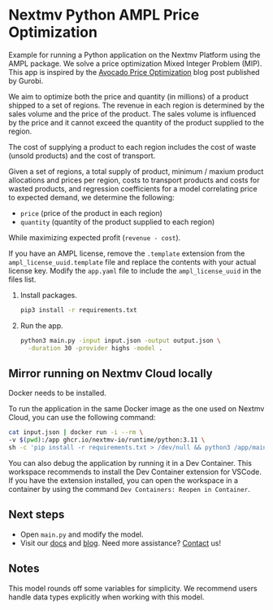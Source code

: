 # Nextmv Python AMPL Price Optimization

Example for running a Python application on the Nextmv Platform using the AMPL
package. We solve a price optimization Mixed Integer Problem (MIP). This app is
inspired by the [Avocado Price Optimization][gurobi-blog] blog post published
by Gurobi.

We aim to optimize both the price and quantity (in millions) of
a product shipped to a set of regions. The revenue in each region is determined
by the sales volume and the price of the product. The sales volume is influenced
by the price and it cannot exceed the quantity of the product supplied to the
region.

The cost of supplying a product to each region includes the cost of waste
(unsold products) and the cost of transport.

Given a set of regions, a total supply of product, minimum / maxium product
allocations and prices per region, costs to transport products and costs for
wasted products, and regression coefficients for a model correlating price to
expected demand, we determine the following:

* `price` (price of the product in each region)
* `quantity` (quantity of the product supplied to each region)

While maximizing expected profit (`revenue - cost`).

If you have an AMPL license, remove the `.template` extension from the
`ampl_license_uuid.template` file and replace the contents with your actual
license key. Modify the `app.yaml` file to include the `ampl_license_uuid` in
the files list.

1. Install packages.

    ```bash
    pip3 install -r requirements.txt
    ```

1. Run the app.

    ```bash
    python3 main.py -input input.json -output output.json \
      -duration 30 -provider highs -model .
    ```

## Mirror running on Nextmv Cloud locally

Docker needs to be installed.

To run the application in the same Docker image as the one used on Nextmv
Cloud, you can use the following command:

```bash
cat input.json | docker run -i --rm \
-v $(pwd):/app ghcr.io/nextmv-io/runtime/python:3.11 \
sh -c 'pip install -r requirements.txt > /dev/null && python3 /app/main.py'
```

You can also debug the application by running it in a Dev Container. This
workspace recommends to install the Dev Container extension for VSCode. If you
have the extension installed, you can open the workspace in a container by using
the command `Dev Containers: Reopen in Container`.

## Next steps

* Open `main.py` and modify the model.
* Visit our [docs][docs] and [blog][blog]. Need more assistance?
  [Contact][contact] us!

## Notes

This model rounds off some variables for simplicity. We recommend users handle
data types explicitly when working with this model.

[gurobi-blog]: https://www.google.com/search?q=gurobi+price+optimization+avocado&rlz=1C5CHFA_enUS904US904&oq=gurobi+price+optimization+avocado&gs_lcrp=EgZjaHJvbWUyBggAEEUYOTIGCAEQRRg80gEINDU2MGowajSoAgCwAgE&sourceid=chrome&ie=UTF-8
[docs]: <https://docs.nextmv.io>
[blog]: <https://www.nextmv.io/blog>
[contact]: <https://www.nextmv.io/contact>

